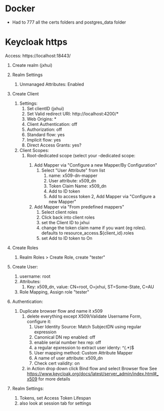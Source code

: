 # Docker

- Had to 777 all the certs folders and postgres_data folder

# Keycloak https

Access: https://localhost:18443/

1. Create realm (jxhui)
2. Realm Settings
    1. Unmanaged Attributes: Enabled
3. Create Client
    1. Settings:
        1. Set clientID (jxhui)
        2. Set Valid redirect URI: http://localhost:4200/*
        3. Web Origins: *
        4. Client Authentication: off
        5. Authorization: off
        6. Standard flow: yes
        7. Implicit flow: yes
        8. Direct Access Grants: yes? <not using this for now>
    2. Client Scopes:
        1. Root-dedicated scope (select your <realm>-dedicated scope:
            1. Add Mapper via "Configure a new Mapper/By Configuration"
                1. Select "User Attribute" from list
                    1. name: x509-dn-mapper
                    2. User attribute: x509_dn
                    3. Token Claim Name: x509_dn
                    4. Add to ID token
                    5. Add to access token
                       2, Add Mapper via "Configure a new Mapper"
            2. Add Mapper via "From predefined mappers"
                1. Select client roles
                2. Click back into client roles
                3. set the Client ID to jxhui
                4. change the token claim name if you want (eg roles). defaults to
                   resource_access.${client_id}.roles
                5. set Add to ID token to On

4. Create Roles
    1. Realm Roles > Create Role, create "tester"
5. Create User:
    1. username: root
    2. Attributes:
        1. Key: x509_dn, value: CN=root, O=jxhui, ST=Some-State, C=AU
    3. Role Mapping, Assign role "tester"
6. Authentication:
    1. Duplicate browser flow and name it x509
        1. delete everything except X509/Validate Username Form, configure it:
            1. User Identity Source: Match SubjectDN using regular expression
            2. Canonical DN rep enabled: off
            3. enable serial number hex rep: off
            4. a regular epxression to extract user identy: ^(.*)$
            5. User mapping method: Custom Attribute Mapper
            6. A name of user attribute: x509_dn
            7. Check cert validity: on
        2. in Action drop down click Bind flow and select Browser flow
           See https://www.keycloak.org/docs/latest/server_admin/index.html#_x509 for more details
7. Realm Settings:
    1. Tokens, set Access Token Lifespan
    2. also look at session tab for settings 